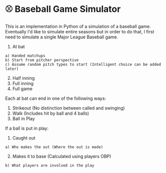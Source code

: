 # :baseball: Baseball Game Simulator


This is an implementation in Python of a simulation of a baseball game. Eventually I'd like to simulate entire seasons but in order to do that, I first need to simulate a single Major League Baseball game. 

  1. At bat

    a) Handed matchups
    b) Start from pitcher perspective
    c) Assume random pitch types to start (Intelligent choice can be added later)
  2. Half inning
  3. Full inning
  4. Full game

 

Each at bat can end in one of the following ways: 
  1. Strikeout (No distinction between called and swinging)
  2. Walk (Includes hit by ball and 4 balls)
  3. Ball in Play

  

If a ball is put in play:
  1. Caught out

    a) Who makes the out (Where the out is made)
  2. Makes it to base (Calculated using players OBP)

    b) What players are involved in the play

  

